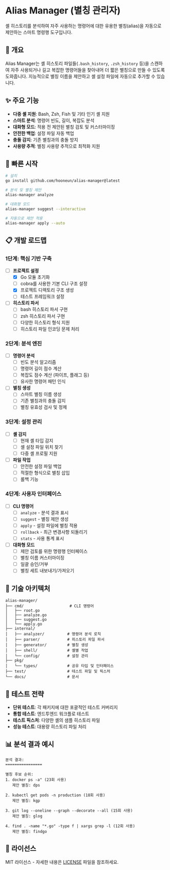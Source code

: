 # Alias Manager (별칭 관리자)

셸 히스토리를 분석하여 자주 사용하는 명령어에 대한 유용한 별칭(alias)을 자동으로 제안하는 스마트 명령행 도구입니다.

## 🎯 개요

Alias Manager는 셸 히스토리 파일들(`.bash_history`, `.zsh_history` 등)을 스캔하여 자주 사용되거나 길고 복잡한 명령어들을 찾아내어 더 짧은 별칭으로 만들 수 있도록 도와줍니다. 지능적으로 별칭 이름을 제안하고 셸 설정 파일에 자동으로 추가할 수 있습니다.

## ✨ 주요 기능

- **다중 셸 지원**: Bash, Zsh, Fish 및 기타 인기 셸 지원
- **스마트 분석**: 명령어 빈도, 길이, 복잡도 분석
- **대화형 모드**: 적용 전 제안된 별칭 검토 및 커스터마이징
- **안전한 백업**: 설정 파일 자동 백업
- **충돌 감지**: 기존 별칭과의 충돌 방지
- **사용량 추적**: 별칭 사용량 추적으로 최적화 지원

## 🚀 빠른 시작

```bash
# 설치
go install github.com/hooneun/alias-manager@latest

# 분석 및 별칭 제안
alias-manager analyze

# 대화형 모드
alias-manager suggest --interactive

# 자동으로 제안 적용
alias-manager apply --auto
```

## 📋 개발 로드맵

### 1단계: 핵심 기반 구축
- [ ] **프로젝트 설정**
  - [x] Go 모듈 초기화
  - [ ] cobra를 사용한 기본 CLI 구조 설정
  - [x] 프로젝트 디렉토리 구조 생성
  - [ ] 테스트 프레임워크 설정

- [ ] **히스토리 파서**
  - [ ] bash 히스토리 파서 구현
  - [ ] zsh 히스토리 파서 구현
  - [ ] 다양한 히스토리 형식 지원
  - [ ] 히스토리 파일 인코딩 문제 처리

### 2단계: 분석 엔진
- [ ] **명령어 분석**
  - [ ] 빈도 분석 알고리즘
  - [ ] 명령어 길이 점수 계산
  - [ ] 복잡도 점수 계산 (파이프, 플래그 등)
  - [ ] 유사한 명령어 패턴 인식

- [ ] **별칭 생성**
  - [ ] 스마트 별칭 이름 생성
  - [ ] 기존 별칭과의 충돌 감지
  - [ ] 별칭 유효성 검사 및 정제

### 3단계: 설정 관리
- [ ] **셸 감지**
  - [ ] 현재 셸 타입 감지
  - [ ] 셸 설정 파일 위치 찾기
  - [ ] 다중 셸 프로필 지원

- [ ] **파일 작업**
  - [ ] 안전한 설정 파일 백업
  - [ ] 적절한 형식으로 별칭 삽입
  - [ ] 롤백 기능

### 4단계: 사용자 인터페이스
- [ ] **CLI 명령어**
  - [ ] `analyze` - 분석 결과 표시
  - [ ] `suggest` - 별칭 제안 생성
  - [ ] `apply` - 설정 파일에 별칭 적용
  - [ ] `rollback` - 최근 변경사항 되돌리기
  - [ ] `stats` - 사용 통계 표시

- [ ] **대화형 모드**
  - [ ] 제안 검토를 위한 명령행 인터페이스
  - [ ] 별칭 이름 커스터마이징
  - [ ] 일괄 승인/거부
  - [ ] 별칭 세트 내보내기/가져오기

## 🔧 기술 아키텍처

```
alias-manager/
├── cmd/                    # CLI 명령어
│   ├── root.go
│   ├── analyze.go
│   ├── suggest.go
│   └── apply.go
├── internal/
│   ├── analyzer/          # 명령어 분석 로직
│   ├── parser/            # 히스토리 파일 파서
│   ├── generator/         # 별칭 생성
│   ├── shell/             # 셸별 작업
│   └── config/            # 설정 관리
├── pkg/
│   └── types/             # 공유 타입 및 인터페이스
├── test/                  # 테스트 파일 및 픽스처
└── docs/                  # 문서
```

## 🧪 테스트 전략

- **단위 테스트**: 각 패키지에 대한 포괄적인 테스트 커버리지
- **통합 테스트**: 엔드투엔드 워크플로 테스트
- **테스트 픽스처**: 다양한 셸의 샘플 히스토리 파일
- **성능 테스트**: 대용량 히스토리 파일 처리

## 📊 분석 결과 예시

```
분석 결과:
================

별칭 후보 순위:
1. docker ps -a" (23회 사용)
   제안 별칭: dps

2. kubectl get pods -n production (18회 사용)
   제안 별칭: kgp

3. git log --oneline --graph --decorate --all (15회 사용)
   제안 별칭: glog

4. find . -name "*.go" -type f | xargs grep -l (12회 사용)
   제안 별칭: findgo

```
## 📄 라이선스

MIT 라이선스 - 자세한 내용은 [LICENSE](LICENSE) 파일을 참조하세요.
